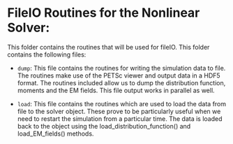 # FileIO Routines for the Nonlinear Solver:

This folder contains the routines that will be used for fileIO. This folder contains the following files:

- `dump`: This file contains the routines for writing the simulation data to file. The routines make use of the PETSc viewer and output data in a HDF5 format. The routines included allow us to dump the distribution function, moments and the EM fields. This file output works in parallel as well.

- `load`: This file contains the routines which are used to load the data from file to the solver object. These prove to be particularly useful when we need to restart the simulation from a particular time. The data is loaded back to the object using the load_distribution_function() and load_EM_fields() methods.
